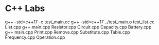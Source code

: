 # C++ Labs

g++ -std=c++17 -c test_main.cc
g++ -std=c++17 ../test_main.o test_list.cc List.cpp
g++ main.cpp Resistor.cpp Circuit.cpp Capacity.cpp Battery.cpp
g++ main.cpp Print.cpp Remove.cpp Substitute.cpp Table.cpp Frequency.cpp Operation.cpp
